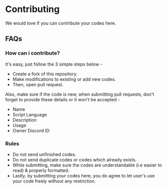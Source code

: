 # Contributing
We would love if you can contribute your codes here.

## FAQs

### How can i contribute?
It's easy, just follow the 3 simple steps below -
- Create a fork of this repository.
- Make modifications to existing or add new codes.
- Then, open pull request.

Also, make sure if the code is new, when submitting pull requests, don't forget to provide these details or it won't be accepted -

- Name
- Script Language
- Description
- Usage 
- Owner Discord ID

### Rules
- Do not send unfinished codes.
- Do not send duplicate codes or codes which already exists.
- While submitting, make sure the codes are understandable (i.e easier to read) & properly formatted.
- Lastly, by submitting your codes here, you do agree to let user's use your code freely without any restriction.
